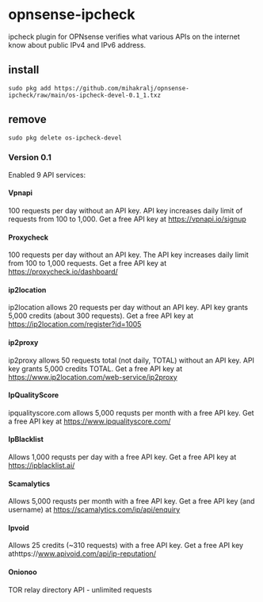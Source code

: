 # opnsense-ipcheck
ipcheck plugin for OPNsense verifies what various APIs on the internet know about public IPv4 and IPv6 address.

## install
```
sudo pkg add https://github.com/mihakralj/opnsense-ipcheck/raw/main/os-ipcheck-devel-0.1_1.txz
```

## remove
`sudo pkg delete os-ipcheck-devel`

### Version 0.1
Enabled 9 API services:
#### Vpnapi
100 requests per day without an API key. API key increases daily limit of requests from 100 to 1,000. Get a free API key at https://vpnapi.io/signup
#### Proxycheck
100 requests per day without an API key. The API key increases daily limit from 100 to 1,000 requests. Get a free API key at https://proxycheck.io/dashboard/
#### ip2location
ip2location allows 20 requests per day without an API key. API key grants 5,000 credits (about 300 requests). Get a free API key at https://ip2location.com/register?id=1005
#### ip2proxy
ip2proxy allows 50 requests total (not daily, TOTAL) without an API key. API key grants 5,000 credits TOTAL. Get a free API key at https://www.ip2location.com/web-service/ip2proxy
#### IpQualityScore
ipqualityscore.com allows 5,000 requsts per month with a free API key. Get a free API key at https://www.ipqualityscore.com/
#### IpBlacklist
Allows 1,000 requsts per day with a free API key. Get a free API key at https://ipblacklist.ai/
#### Scamalytics
Allows 5,000 requsts per month with a free API key. Get a free API key (and username) at https://scamalytics.com/ip/api/enquiry
#### Ipvoid
Allows 25 credits (~310 requests) with a free API key. Get a free API key athttps://www.apivoid.com/api/ip-reputation/
#### Onionoo
TOR relay directory API - unlimited requests
